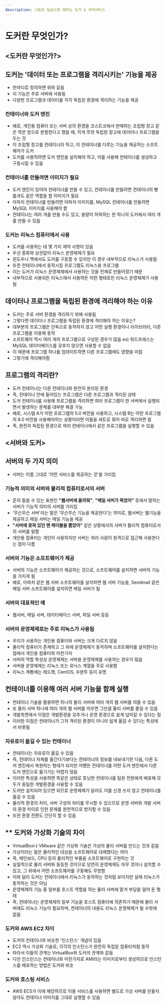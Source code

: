 ```yaml
---
description: 그림과 실습으로 배우는 도커 & 쿠버네티스
---
```


# 도커란 무엇인가?

## <도커란 무엇인가?>

## 도커는 '데이터 또는 프로그램을 격리시키는' 기능을 제공

* 한마디로 정의하면 위와 같음
* 이 기능은 주로 서버에 사용됨
* 다양한 프로그램과 데이터를 각각 독립된 환경에 격리하는 기능을 제공

### 컨테이너와 도커 엔진

* 예로, 개인용 컴퓨터 또는 서버 상의 환경을 코스트코에서 판매하는 조립형 창고 같은 작은 방으로 분할한다고 했을 때, 작게 쪼갠 독립된 창고에 데이터나 프로그램을 두는 것
* 이 조립형 창고를 컨테이너라 하고, 이 컨테이너를 다루는 기능을 제공하는 소프트웨어가 도커
* 도커를 사용하려면 도커 엔진을 설치해야 하고, 이를 사용해 컨테이너를 생성하고 구동시킬 수 있음

### 컨테이너를 만들려면 이미지가 필요

* 도커 엔진이 있어야 컨테이너를 만들 수 있고, 컨테이너를 만들려면 컨테이너의 빵틀과도 같은 역할을 할 이미지가 필요
* 아파치 컨테이너를 만들려면 아파치 이미지를, MySQL 컨테이너를 만들려면 MySQL 이미지를 사용해야 함
* 컨테이너는 여러 개를 만들 수도 있고, 용량이 허락하는 한 하나의 도커에서 여러 개를 만들 수 있음

### 도커는 리눅스 컴퓨터에서 사용

* 도커를 사용하는 데 몇 가지 제약 사항이 있음
* 우선 종류와 상관없이 리눅스 운영체제가 필요
* 윈도우나 맥에서도 도커를 구동할 수 있지만 이 경우 내부적으로 리눅스가 사용됨
* 또한 컨테이너에서 동작시킬 프로그램도 리눅스용 프로그램
* 이는 도커가 리눅스 운영체제에서 사용하는 것을 전제로 만들어졌기 때문
* 내부적으로 사용되든 리눅스에서 사용하든 어떤 형태로든 리눅스 운영체제가 사용됨

## 데이터나 프로그램을 독립된 환경에 격리해야 하는 이유

* 도커는 주로 서버 환경을 격리하기 위해 사용됨
* 그렇다면 데이터나 프로그램을 독립된 환경에 격리해야 하는 이유는?
* 대부분의 프로그램은 단독으로 동작하지 않고 어떤 실행 환경이나 라이브러리, 다른 프로그램을 이용해 동작
* 소프트웨어 역시 여러 개의 프로그램으로 구성된 경우가 많음 ex) 워드프레스는 MySQL 데이터베이스를 갖추지 않으면 사용할 수 없음
* 이 때문에 프로그램 하나를 업데이트하면 다른 프로그램에도 영향을 미침
* 그렇기에 격리해야함

## 프로그램의 격리란?

* 도커 컨테이너는 다른 컨테이너와 완전히 분리된 환경
* 즉, 컨테이너 안에 들어있는 프로그램은 다른 프로그램과 격리된 상태
* 도커 컨테이너를 사용해 프로그램을 격리하면 여러 프로그램이 한 서버에서 실행되면서 발생하는 문제를 대부분 해결 가능
* 예로, 시스템 A가 어떤 프로그램의 5.0 버전을 사용하고, 시스템 B는 어떤 프로그램의 8.0 버전을 사용해야하는 상황이라면 이들을 세트로 묶어 따로 격리하면 됨
* 즉, 완전히 독립된 환경으로 여러 컨테이너에서 같은 프로그램을 실행할 수 있음

## <서버와 도커>

## 서버의 두 가지 의미

* 서버는 이름 그대로 '어떤 서비스를 제공하는 것'을 가리킴

### 기능적 의미의 서버와 물리적 컴퓨터로서의 서버

* 흔히 들을 수 있는 표현인 **"웹서버에 올려줘"**, **"메일 서버가 죽었어"** 등에서 말하는 서버가 기능적 의미의 서버를 가리킴
* '무슨무슨 서버'라는 말은 '무슨무슨 기능을 제공한다'는 의미로, 웹서버는 웹기능을 제공하고 메일 서버는 메일 기능을 제공
* **"서버에 꽂혀 있던 랜 케이블을 뽑았어"** 같은 상황에서의 서버가 물리적 컴퓨터로서의 서버를 말함
* 개인용 컴퓨터는 개인이 사용하지만 서버는 여러 사람이 원격으로 접근해 사용한다는 점이 다름

### 서버의 기능은 소프트웨어가 제공

* 서버의 기능은 소프트웨어가 제공하는 것으로, 소프트웨어를 설치하면 서버의 기능을 가지게 됨
* 예로, 아파치 같은 웹 서버 소프트웨어를 설치하면 웹 서버 기능을, Sendmail 같은 메일 서버 소프트웨어를 설치하면 메일 서버가 됨

### 서버의 대표적인 예

* 웹서버, 메일 서버, 데이터베이스 서버, 파일 서버 등등

### 서버의 운영체제로는 주로 리눅스가 사용됨

* 우리가 사용하는 개인용 컴퓨터와 서버는 크게 다르지 않음
* 물리적 컴퓨터가 존재하고 그 위에 운영체제가 동작하며 소프트웨어를 설치한다는 점에서 개인용 컴퓨터와 마찬가지
* 서버의 역할 특성상 운영체제는 서버용 운영체제를 사용하는 경우가 많음
* 서버용 운영체제는 리눅스 또는 유닉스 계열을 주로 사용함
* 리눅스 계통에는 레드햇, CentOS, 우분투 등이 유명

## 컨테이너를 이용해 여러 서버 기능을 함께 실행

* 컨테이너 기술을 활용하면 하나의 물리 서버에 여러 개의 웹 서버를 띄울 수 있음
* 또 물리 서버 하나에 여러 개의 웹 서버를 띄우면 그만큼 물리 서버를 줄일 수 있음
* 개발측면에서 이점은 개발환경을 갖추거나 운영 환경으로 쉽게 넘어갈 수 있다는 점
* 이러한 이점은 컨테이너가 그저 격리된 환경이 아니라 쉽게 옮길 수 있다는 특성에서 비롯됨

### 자유로이 옮길 수 있는 컨테이너

* 컨테이너는 자유로이 옮길 수 있음
* 즉, 컨테이너 자체를 옮긴다기보다는 컨테이너의 정보를 내보내기한 다음, 다른 도커 엔진에서 복원하는 형태가 되지만 어쨌든 컨테이너를 어떤 도커 엔진에서 다른 도커 엔진으로 옮기기는 어렵지 않음
* 이러한 특성을 사용하면 똑같은 상태로 튜닝한 컨테이너를 팀원 전원에게 배포해 모두가 동일한 개발환경을 사용할 수 있음
* 도커만 설치되어 있으면 되므로 운영체제가 달라도 이를 신경 쓰지 않고 컨테이너를 옮길 수 있음
* 물리적 환경의 차이, 서버 구성의 차이를 무시할 수 있으므로 운영 서버와 개발 서버의 환경 차이로 인한 문제를 원천적으로 방지할 수 있음
* 또한 환경 전환도 간단히 할 수 있음

## \*\* 도커와 가상화 기술의 차이

* VirtualBox나 VMware 같은 가상화 기술은 가상의 물리 서버를 만드는 것과 같음
* 가상이라는 말은 물리적인 대상을 소프트웨어로 대체했다는 의미
* 즉, 메인보드, CPU 등의 물리적인 부품을 소프트웨어로 구현하는 것
* 실질적으로 물리 서버와 동등한 것이므로 당연히 운영체제도 아무 것이나 설치할 수 있고, 그 위에서 어떤 소프트웨어를 구동해도 무방함
* 이와 달리 도커는 컨테이너에서 리눅스가 동작하는 것처럼 보이지만 실제 리눅스가 동작하는 것은 아님
* 운영체제의 기능 중 일부를 호스트 역할을 하는 물리 서버에 맡겨 부담을 덜어 둔 형태
* 즉, 컨테이너는 운영체제의 일부 기능을 호스트 컴퓨터에 의존하기 때문에 물리 서버에도 리눅스 기능이 필요하며, 컨테이너의 내용도 리눅스 운영체제가 될 수밖에 없음

### 도커와 AWS EC2 차이

* 도커의 컨테이너와 비슷한 '인스턴스' 개념이 있음
* EC2 역시 가상화 기술로, 각각의 인스턴스가 완전히 독립된 컴퓨터처럼 동작
* 따라서 이들의 관계는 VirtualBox와 도커의 관계와 같음
* 다만 인스턴스는 컨테이너와 마찬가지로 AMI라는 이미지로부터 생성하므로 인스턴스를 배포하는 방법은 도커와 비슷

### 도커와 호스팅 서비스

* AWS ECS가 이에 해당하므로 이들 서비스를 사용하면 별도로 가상 서버를 만들지 않아도 컨테이너 이미지를 그대로 실행할 수 있음
